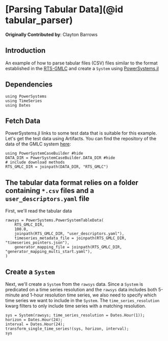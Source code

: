 # [Parsing Tabular Data](@id tabular_parser)

**Originally Contributed by**: Clayton Barrows

## Introduction

An example of how to parse tabular files (CSV) files similar to the format established in the [RTS-GMLC](https://github.com/gridmod/rts-gmlc/RTS_Data/SourceData) and create a `System` using
[PowerSystems.jl](https://github.com/NREL-Sienna/PowerSystems.jl)

## Dependencies

```@repl parse_tabulardata
using PowerSystems
using TimeSeries
using Dates
```

## Fetch Data

PowerSystems.jl links to some test data that is suitable for this example.
Let's get the test data using Artifacts. You can find the repository of the data of the GMLC system [here](https://github.com/NREL-Sienna/PowerSystemsTestData/tree/master/RTS_GMLC):

```@repl parse_tabulardata
using PowerSystemCaseBuilder #hide
DATA_DIR = PowerSystemCaseBuilder.DATA_DIR #hide
# include download methods
RTS_GMLC_DIR = joinpath(DATA_DIR, "RTS_GMLC")
```

## The tabular data format relies on a folder containing `*.csv` files and a `user_descriptors.yaml` file

First, we'll read the tabular data

```@repl parse_tabulardata
rawsys = PowerSystems.PowerSystemTableData(
    RTS_GMLC_DIR,
    100.0,
    joinpath(RTS_GMLC_DIR, "user_descriptors.yaml"),
    timeseries_metadata_file = joinpath(RTS_GMLC_DIR, "timeseries_pointers.json"),
    generator_mapping_file = joinpath(RTS_GMLC_DIR, "generator_mapping_multi_start.yaml"),
)
```

## Create a `System`

Next, we'll create a `System` from the `rawsys` data. Since a `System` is predicated on a
time series resolution and the `rawsys` data includes both 5-minute and 1-hour resolution
time series, we also need to specify which time series we want to include in the `System`.
The `time_series_resolution` kwarg filters to only include time series with a matching resolution.

```@repl parse_tabulardata
sys = System(rawsys; time_series_resolution = Dates.Hour(1));
horizon = Dates.Hour(24);
interval = Dates.Hour(24);
transform_single_time_series!(sys, horizon, interval);
sys
```
